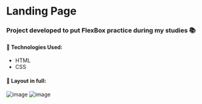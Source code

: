 # Landing Page

### Project developed to put FlexBox practice during my studies 📚

#### 🔹 Technologies Used:
- HTML
- CSS

#### 🔹 Layout in full:

![image](https://user-images.githubusercontent.com/70981960/160959475-bad37a16-f0b7-429c-af84-e00cca68e483.png)
![image](https://user-images.githubusercontent.com/70981960/160959586-a311affc-dfe6-47a3-8fc3-2120f5951418.png)


